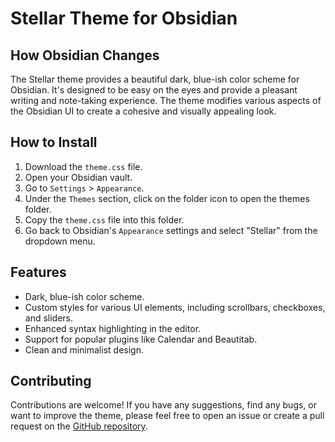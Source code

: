# Stellar Theme for Obsidian

## How Obsidian Changes

The Stellar theme provides a beautiful dark, blue-ish color scheme for Obsidian. It's designed to be easy on the eyes and provide a pleasant writing and note-taking experience. The theme modifies various aspects of the Obsidian UI to create a cohesive and visually appealing look.

## How to Install

1.  Download the `theme.css` file.
2.  Open your Obsidian vault.
3.  Go to `Settings` > `Appearance`.
4.  Under the `Themes` section, click on the folder icon to open the themes folder.
5.  Copy the `theme.css` file into this folder.
6.  Go back to Obsidian's `Appearance` settings and select "Stellar" from the dropdown menu.

## Features

*   Dark, blue-ish color scheme.
*   Custom styles for various UI elements, including scrollbars, checkboxes, and sliders.
*   Enhanced syntax highlighting in the editor.
*   Support for popular plugins like Calendar and Beautitab.
*   Clean and minimalist design.

## Contributing

Contributions are welcome! If you have any suggestions, find any bugs, or want to improve the theme, please feel free to open an issue or create a pull request on the [GitHub repository](https://github.com/Noot-cat/obsidian_themes).
